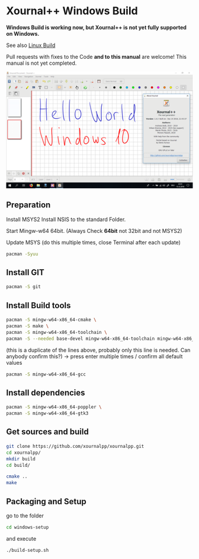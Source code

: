 # Xournal++ Windows Build

**Windows Build is working now, but Xournal++ is not yet fully supported
on Windows.**

See also [Linux Build](LinuxBuild.md)

Pull requests with fixes to the Code **and to this manual** are welcome!
This manual is not yet completed.


![Screenshot](main-win.png?raw=true "Xournal++ Screenshot on Win10")

## Preparation
Install MSYS2
Install NSIS to the standard Folder.

Start Mingw-w64 64bit. (Always Check **64bit** not 32bit and not MSYS2)

Update MSYS (do this multiple times,
close Terminal after each update)

```bash
pacman -Syuu
```

## Install GIT
```bash
pacman -S git
```

## Install Build tools
```bash
pacman -S mingw-w64-x86_64-cmake \
pacman -S make \
pacman -S mingw-w64-x86_64-toolchain \
pacman -S --needed base-devel mingw-w64-x86_64-toolchain mingw-w64-x86_64-cmake
```
(this is a duplicate of the lines above, probably only this line is needed.
Can anybody confirm this?)
-> press enter multiple times / confirm all default values

```bash
pacman -S mingw-w64-x86_64-gcc
```

## Install dependencies

```bash
pacman -S mingw-w64-x86_64-poppler \
pacman -S mingw-w64-x86_64-gtk3
```

## Get sources and build

```bash
git clone https://github.com/xournalpp/xournalpp.git
cd xournalpp/
mkdir build
cd build/
```

```bash
cmake ..
make
```

## Packaging and Setup
go to the folder
```bash
cd windows-setup
```
and execute
```bash
./build-setup.sh
```


